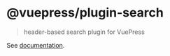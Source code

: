 # @vuepress/plugin-search

> header-based search plugin for VuePress

See [documentation](https://v1.vuepress.vuejs.org/plugin/official/plugin-search.html).

